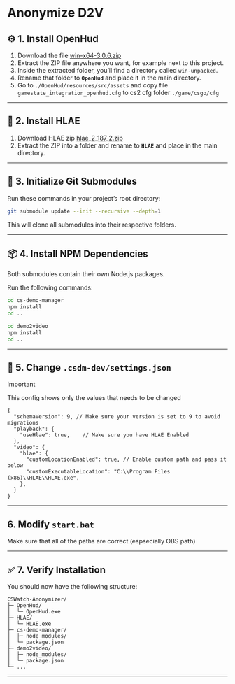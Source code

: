 # Anonymize D2V

## ⚙️ 1. Install OpenHud

1. Download the file [win-x64-3.0.6.zip](https://github.com/JohnTimmermann/OpenHud/releases/download/3.0.6/win-x64-3.0.6.zip)
2. Extract the ZIP file anywhere you want, for example next to this project.
3. Inside the extracted folder, you’ll find a directory called `win-unpacked`.
4. Rename that folder to **`OpenHud`** and place it in the main directory.
5. Go to `./OpenHud/resources/src/assets` and copy file `gamestate_integration_openhud.cfg` to cs2 cfg folder `./game/csgo/cfg`
---

## 🧰 2. Install HLAE

1. Download HLAE zip [hlae_2_187_2.zip](https://github.com/advancedfx/advancedfx/releases/download/v2.187.2/hlae_2_187_2.zip)
2. Extract the ZIP into a folder and rename to **`HLAE`** and place in the main directory.

---

## 🧱 3. Initialize Git Submodules

Run these commands in your project’s root directory:

```bash
git submodule update --init --recursive --depth=1
```

This will clone all submodules into their respective folders.

---

## 📦 4. Install NPM Dependencies

Both submodules contain their own Node.js packages.

Run the following commands:

```bash
cd cs-demo-manager
npm install
cd ..

cd demo2video
npm install
cd ..
```

---

## 📝 5. Change `.csdm-dev/settings.json`

> [!IMPORTANT]
> This config shows only the values that needs to be changed

```
{
  "schemaVersion": 9, // Make sure your version is set to 9 to avoid migrations
  "playback": {
    "useHlae": true,    // Make sure you have HLAE Enabled
  },
  "video": {
    "hlae": {
      "customLocationEnabled": true, // Enable custom path and pass it below
      "customExecutableLocation": "C:\\Program Files (x86)\\HLAE\\HLAE.exe",
    },
  }
}
```

---

## 6. Modify `start.bat`
Make sure that all of the paths are correct (espsecially OBS path)

---

## ✅ 7. Verify Installation

You should now have the following structure:

```
CSWatch-Anonymizer/
├─ OpenHud/
│  └─ OpenHud.exe
├─ HLAE/
│  └─ HLAE.exe
├─ cs-demo-manager/
│  ├─ node_modules/
│  └─ package.json
├─ demo2video/
│  ├─ node_modules/
│  └─ package.json
└─ ...
```

---
